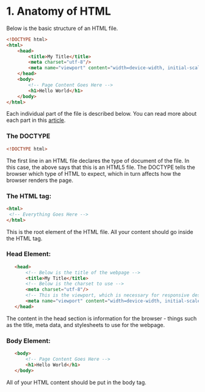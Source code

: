 # 1. Anatomy of HTML

Below is the basic structure of an HTML file. 

```html
<!DOCTYPE html>
<html>
	<head>
		<title>My Title</title>
		<meta charset="utf-8"/>
		<meta name="viewport" content="width=device-width, initial-scale=1.0">
	</head>
	<body>
		<!-- Page Content Goes Here -->
		<h1>Hello World</h1>
	</body>
</html>
```

Each individual part of the file is described below. You can read more about each part in this [article](https://designshack.net/articles/html/what-is-html-the-anatomy-of-an-html5-document/).

 ### The DOCTYPE

 ```html
 <!DOCTYPE html>
 ```
 The first line in an HTML file declares the type of document of the file.  In this case, the above says that this is an HTML5 file. The DOCTYPE tells the browser which type of HTML to expect, which in turn affects how the browser renders the page.

### The HTML tag:

 ```html
 <html>
  <!-- Everything Goes Here -->
</html>
 ```
 
 This is the root element of the HTML file. All your content should go inside the HTML tag.

 ### Head Element:
 ```html
	<head>
		<!-- Below is the title of the webpage -->
		<title>My Title</title>
		<!-- Below is the charset to use -->
		<meta charset="utf-8"/>
		<!-- This is the viewport, which is necessary for responsive design -->
		<meta name="viewport" content="width=device-width, initial-scale=1.0">
	</head>
 ```

The content in the head section is information for the browser - things such as the title, meta data, and stylesheets to use for the webpage.


### Body Element:
 ```html
	<body>
		<!-- Page Content Goes Here -->
		<h1>Hello World</h1>
	</body>
 ```

 All of your HTML content should be put in the body tag.

